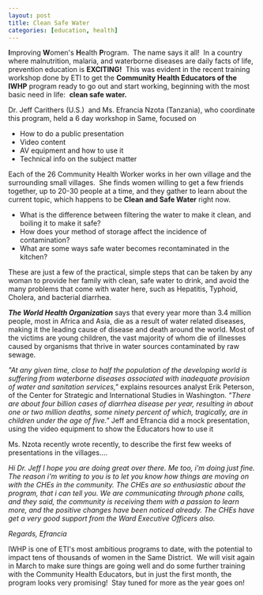 ```yaml
---
layout: post
title: Clean Safe Water
categories: [education, health]
---
```

<strong>I</strong>mproving <strong>W</strong>omen's <strong>H</strong>ealth <strong>P</strong>rogram.  The name says it all!  In a country where malnutrition, malaria, and waterborne diseases are daily facts of life, prevention education is <strong>EXCITING!</strong>  This was evident in the recent training workshop done by ETI to get the <strong>Community Health Educators of the IWHP</strong> program ready to go out and start working, beginning with the most basic need in life:  <strong>clean safe water.</strong>

Dr. Jeff Carithers (U.S.)  and Ms. Efrancia Nzota (Tanzania), who coordinate this program, held a 6 day workshop in Same, focused on
<ul>
	<li>How to do a public presentation</li>
	<li>Video content</li>
	<li>AV equipment and how to use it</li>
	<li>Technical info on the subject matter</li>
</ul>


Each of the 26 Community Health Worker works in her own village and the surrounding small villages.  She finds women willing to get a few friends together, up to 20-30 people at a time, and they gather to learn about the current topic, which happens to be <strong>Clean and Safe Water</strong> right now.
<ul>
	<li>What is the difference between filtering the water to make it clean, and boiling it to make it safe?</li>
	<li>How does your method of storage affect the incidence of contamination?</li>
	<li>What are some ways safe water becomes recontaminated in the kitchen?</li>
</ul>
These are just a few of the practical, simple steps that can be taken by any woman to provide her family with clean, safe water to drink, and avoid the many problems that come with water here, such as Hepatitis, Typhoid, Cholera, and bacterial diarrhea.


<em><strong>The World Health Organization</strong></em> says that every year more than 3.4 million people, most in Africa and Asia, die as a result of water related diseases, making it the leading cause of disease and death around the world. Most of the victims are young children, the vast majority of whom die of illnesses caused by organisms that thrive in water sources contaminated by raw sewage.

<em>"At any given time, close to half the population of the developing world is suffering from waterborne diseases associated with inadequate provision of water and sanitation services,"</em> explains resources analyst Erik Peterson, of the Center for Strategic and International Studies in Washington. <em>"There are about four billion cases of diarrhea disease per year, resulting in about one or two million deaths, some ninety percent of which, tragically, are in children under the age of five."</em>
 Jeff and Efrancia did a mock presentation, using the video equipment to show the Educators how to use it

Ms. Nzota recently wrote recently, to describe the first few weeks of presentations in the villages....

<em>Hi Dr. Jeff</em>
<em>I hope you are doing great over there. Me too, i'm doing just fine.</em>
<em>The reason i'm writing to you is to let you know how things are moving</em>
<em>on with the CHEs in the community.</em>
<em>The CHEs are so enthusiastic about the program, that i can tell you. We</em>
<em>are communicating through phone calls, and they said, the community is</em>
<em>receiving them with a passion to learn more, and the positive</em>
<em>changes have been noticed already.</em>
<em>The CHEs have get a very good support from the Ward Executive</em>
<em>Officers also.</em>

<em>Regards,</em>
<em>Efrancia</em>


IWHP is one of ETI's most ambitious programs to date, with the potential to impact tens of thousands of women in the Same District.  We will visit again in March to make sure things are going well and do some further training with the Community Health Educators, but in just the first month, the program looks very promising!  Stay tuned for more as the year goes on!
